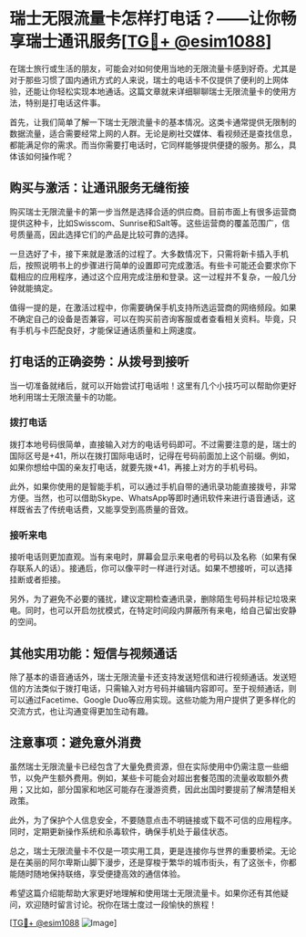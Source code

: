 # 瑞士无限流量卡怎样打电话？——让你畅享瑞士通讯服务[[TG💪+ @esim1088](https://t.me/s/esim1088)]

在瑞士旅行或生活的朋友，可能会对如何使用当地的无限流量卡感到好奇。尤其是对于那些习惯了国内通讯方式的人来说，瑞士的电话卡不仅提供了便利的上网体验，还能让你轻松实现本地通话。这篇文章就来详细聊聊瑞士无限流量卡的使用方法，特别是打电话这件事。

首先，让我们简单了解一下瑞士无限流量卡的基本情况。这类卡通常提供无限制的数据流量，适合需要经常上网的人群。无论是刷社交媒体、看视频还是查找信息，都能满足你的需求。而当你需要打电话时，它同样能够提供便捷的服务。那么，具体该如何操作呢？

## 购买与激活：让通讯服务无缝衔接

购买瑞士无限流量卡的第一步当然是选择合适的供应商。目前市面上有很多运营商提供这种卡，比如Swisscom、Sunrise和Salt等。这些运营商的覆盖范围广，信号质量高，因此选择它们的产品是比较可靠的选择。

一旦选好了卡，接下来就是激活的过程了。大多数情况下，只需将新卡插入手机后，按照说明书上的步骤进行简单的设置即可完成激活。有些卡可能还会要求你下载相应的应用程序，通过这个应用完成注册和登录。这一过程并不复杂，一般几分钟就能搞定。

值得一提的是，在激活过程中，你需要确保手机支持所选运营商的网络频段。如果不确定自己的设备是否兼容，可以在购买前咨询客服或者查看相关资料。毕竟，只有手机与卡匹配良好，才能保证通话质量和上网速度。

## 打电话的正确姿势：从拨号到接听

当一切准备就绪后，就可以开始尝试打电话啦！这里有几个小技巧可以帮助你更好地利用瑞士无限流量卡的功能。

### 拨打电话

拨打本地号码很简单，直接输入对方的电话号码即可。不过需要注意的是，瑞士的国际区号是+41，所以在拨打国际电话时，记得在号码前面加上这个前缀。例如，如果你想给中国的亲友打电话，就要先拨+41，再接上对方的手机号码。

此外，如果你使用的是智能手机，可以通过手机自带的通讯录功能直接拨号，非常方便。当然，也可以借助Skype、WhatsApp等即时通讯软件来进行语音通话，这样既省去了传统电话费，又能享受到高质量的音效。

### 接听来电

接听电话则更加直观。当有来电时，屏幕会显示来电者的号码以及名称（如果有保存联系人的话）。接通后，你可以像平时一样进行对话。如果不想接听，可以选择挂断或者拒接。

另外，为了避免不必要的骚扰，建议定期检查通讯录，删除陌生号码并标记垃圾来电。同时，也可以开启勿扰模式，在特定时间段内屏蔽所有来电，给自己留出安静的空间。

## 其他实用功能：短信与视频通话

除了基本的语音通话外，瑞士无限流量卡还支持发送短信和进行视频通话。发送短信的方法类似于拨打电话，只需输入对方号码并编辑内容即可。至于视频通话，则可以通过Facetime、Google Duo等应用实现。这些功能为用户提供了更多样化的交流方式，也让沟通变得更加生动有趣。

## 注意事项：避免意外消费

虽然瑞士无限流量卡已经包含了大量免费资源，但在实际使用中仍需注意一些细节，以免产生额外费用。例如，某些卡可能会对超出套餐范围的流量收取额外费用；又比如，部分国家和地区可能存在漫游资费，因此出国时要提前了解清楚相关政策。

此外，为了保护个人信息安全，不要随意点击不明链接或下载不可信的应用程序。同时，定期更新操作系统和杀毒软件，确保手机处于最佳状态。

总之，瑞士无限流量卡不仅是一项实用工具，更是连接你与世界的重要桥梁。无论是在美丽的阿尔卑斯山脚下漫步，还是穿梭于繁华的城市街头，有了这张卡，你都能随时随地保持联络，享受便捷高效的通信体验。

希望这篇介绍能帮助大家更好地理解和使用瑞士无限流量卡。如果你还有其他疑问，欢迎随时留言讨论。祝你在瑞士度过一段愉快的旅程！

[[TG💪+ @esim1088](https://t.me/s/esim1088) ![Image](https://i.postimg.cc/4NQfJmqS/Snipaste-2025-05-13-00-14-12.png)]